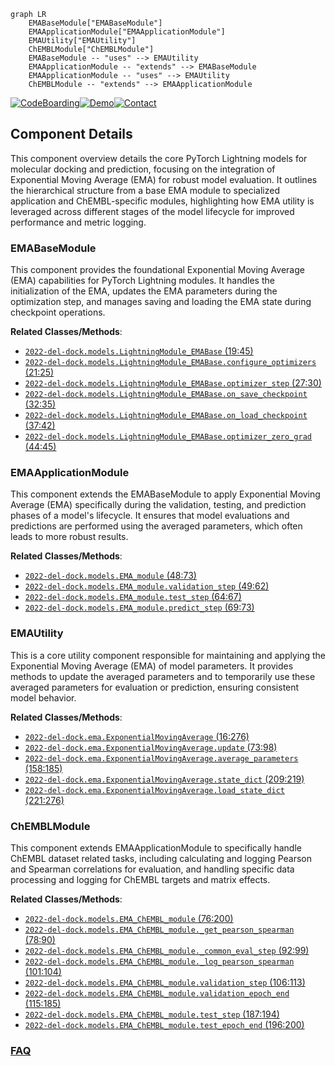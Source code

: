 ```mermaid
graph LR
    EMABaseModule["EMABaseModule"]
    EMAApplicationModule["EMAApplicationModule"]
    EMAUtility["EMAUtility"]
    ChEMBLModule["ChEMBLModule"]
    EMABaseModule -- "uses" --> EMAUtility
    EMAApplicationModule -- "extends" --> EMABaseModule
    EMAApplicationModule -- "uses" --> EMAUtility
    ChEMBLModule -- "extends" --> EMAApplicationModule
```
[![CodeBoarding](https://img.shields.io/badge/Generated%20by-CodeBoarding-9cf?style=flat-square)](https://github.com/CodeBoarding/GeneratedOnBoardings)[![Demo](https://img.shields.io/badge/Try%20our-Demo-blue?style=flat-square)](https://www.codeboarding.org/demo)[![Contact](https://img.shields.io/badge/Contact%20us%20-%20contact@codeboarding.org-lightgrey?style=flat-square)](mailto:contact@codeboarding.org)

## Component Details

This component overview details the core PyTorch Lightning models for molecular docking and prediction, focusing on the integration of Exponential Moving Average (EMA) for robust model evaluation. It outlines the hierarchical structure from a base EMA module to specialized application and ChEMBL-specific modules, highlighting how EMA utility is leveraged across different stages of the model lifecycle for improved performance and metric logging.

### EMABaseModule
This component provides the foundational Exponential Moving Average (EMA) capabilities for PyTorch Lightning modules. It handles the initialization of the EMA, updates the EMA parameters during the optimization step, and manages saving and loading the EMA state during checkpoint operations.


**Related Classes/Methods**:

- <a href="https://github.com/insitro/insitro-research/blob/master/2022-del-dock/models.py#L19-L45" target="_blank" rel="noopener noreferrer">`2022-del-dock.models.LightningModule_EMABase` (19:45)</a>
- <a href="https://github.com/insitro/insitro-research/blob/master/2022-del-dock/models.py#L21-L25" target="_blank" rel="noopener noreferrer">`2022-del-dock.models.LightningModule_EMABase.configure_optimizers` (21:25)</a>
- <a href="https://github.com/insitro/insitro-research/blob/master/2022-del-dock/models.py#L27-L30" target="_blank" rel="noopener noreferrer">`2022-del-dock.models.LightningModule_EMABase.optimizer_step` (27:30)</a>
- <a href="https://github.com/insitro/insitro-research/blob/master/2022-del-dock/models.py#L32-L35" target="_blank" rel="noopener noreferrer">`2022-del-dock.models.LightningModule_EMABase.on_save_checkpoint` (32:35)</a>
- <a href="https://github.com/insitro/insitro-research/blob/master/2022-del-dock/models.py#L37-L42" target="_blank" rel="noopener noreferrer">`2022-del-dock.models.LightningModule_EMABase.on_load_checkpoint` (37:42)</a>
- <a href="https://github.com/insitro/insitro-research/blob/master/2022-del-dock/models.py#L44-L45" target="_blank" rel="noopener noreferrer">`2022-del-dock.models.LightningModule_EMABase.optimizer_zero_grad` (44:45)</a>


### EMAApplicationModule
This component extends the EMABaseModule to apply Exponential Moving Average (EMA) specifically during the validation, testing, and prediction phases of a model's lifecycle. It ensures that model evaluations and predictions are performed using the averaged parameters, which often leads to more robust results.


**Related Classes/Methods**:

- <a href="https://github.com/insitro/insitro-research/blob/master/2022-del-dock/models.py#L48-L73" target="_blank" rel="noopener noreferrer">`2022-del-dock.models.EMA_module` (48:73)</a>
- <a href="https://github.com/insitro/insitro-research/blob/master/2022-del-dock/models.py#L49-L62" target="_blank" rel="noopener noreferrer">`2022-del-dock.models.EMA_module.validation_step` (49:62)</a>
- <a href="https://github.com/insitro/insitro-research/blob/master/2022-del-dock/models.py#L64-L67" target="_blank" rel="noopener noreferrer">`2022-del-dock.models.EMA_module.test_step` (64:67)</a>
- <a href="https://github.com/insitro/insitro-research/blob/master/2022-del-dock/models.py#L69-L73" target="_blank" rel="noopener noreferrer">`2022-del-dock.models.EMA_module.predict_step` (69:73)</a>


### EMAUtility
This is a core utility component responsible for maintaining and applying the Exponential Moving Average (EMA) of model parameters. It provides methods to update the averaged parameters and to temporarily use these averaged parameters for evaluation or prediction, ensuring consistent model behavior.


**Related Classes/Methods**:

- <a href="https://github.com/insitro/insitro-research/blob/master/2022-del-dock/ema.py#L16-L276" target="_blank" rel="noopener noreferrer">`2022-del-dock.ema.ExponentialMovingAverage` (16:276)</a>
- <a href="https://github.com/insitro/insitro-research/blob/master/2022-del-dock/ema.py#L73-L98" target="_blank" rel="noopener noreferrer">`2022-del-dock.ema.ExponentialMovingAverage.update` (73:98)</a>
- <a href="https://github.com/insitro/insitro-research/blob/master/2022-del-dock/ema.py#L158-L185" target="_blank" rel="noopener noreferrer">`2022-del-dock.ema.ExponentialMovingAverage.average_parameters` (158:185)</a>
- <a href="https://github.com/insitro/insitro-research/blob/master/2022-del-dock/ema.py#L209-L219" target="_blank" rel="noopener noreferrer">`2022-del-dock.ema.ExponentialMovingAverage.state_dict` (209:219)</a>
- <a href="https://github.com/insitro/insitro-research/blob/master/2022-del-dock/ema.py#L221-L276" target="_blank" rel="noopener noreferrer">`2022-del-dock.ema.ExponentialMovingAverage.load_state_dict` (221:276)</a>


### ChEMBLModule
This component extends EMAApplicationModule to specifically handle ChEMBL dataset related tasks, including calculating and logging Pearson and Spearman correlations for evaluation, and handling specific data processing and logging for ChEMBL targets and matrix effects.


**Related Classes/Methods**:

- <a href="https://github.com/insitro/insitro-research/blob/master/2022-del-dock/models.py#L76-L200" target="_blank" rel="noopener noreferrer">`2022-del-dock.models.EMA_ChEMBL_module` (76:200)</a>
- <a href="https://github.com/insitro/insitro-research/blob/master/2022-del-dock/models.py#L78-L90" target="_blank" rel="noopener noreferrer">`2022-del-dock.models.EMA_ChEMBL_module._get_pearson_spearman` (78:90)</a>
- <a href="https://github.com/insitro/insitro-research/blob/master/2022-del-dock/models.py#L92-L99" target="_blank" rel="noopener noreferrer">`2022-del-dock.models.EMA_ChEMBL_module._common_eval_step` (92:99)</a>
- <a href="https://github.com/insitro/insitro-research/blob/master/2022-del-dock/models.py#L101-L104" target="_blank" rel="noopener noreferrer">`2022-del-dock.models.EMA_ChEMBL_module._log_pearson_spearman` (101:104)</a>
- <a href="https://github.com/insitro/insitro-research/blob/master/2022-del-dock/models.py#L106-L113" target="_blank" rel="noopener noreferrer">`2022-del-dock.models.EMA_ChEMBL_module.validation_step` (106:113)</a>
- <a href="https://github.com/insitro/insitro-research/blob/master/2022-del-dock/models.py#L115-L185" target="_blank" rel="noopener noreferrer">`2022-del-dock.models.EMA_ChEMBL_module.validation_epoch_end` (115:185)</a>
- <a href="https://github.com/insitro/insitro-research/blob/master/2022-del-dock/models.py#L187-L194" target="_blank" rel="noopener noreferrer">`2022-del-dock.models.EMA_ChEMBL_module.test_step` (187:194)</a>
- <a href="https://github.com/insitro/insitro-research/blob/master/2022-del-dock/models.py#L196-L200" target="_blank" rel="noopener noreferrer">`2022-del-dock.models.EMA_ChEMBL_module.test_epoch_end` (196:200)</a>




### [FAQ](https://github.com/CodeBoarding/GeneratedOnBoardings/tree/main?tab=readme-ov-file#faq)